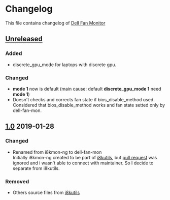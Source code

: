 # Changelog 
This file contains changelog of [Dell Fan Monitor](https://github.com/ru-ace/dell-fan-mon/)
## [Unreleased]
### Added
- discrete_gpu_mode for laptops with discrete gpu. 
### Changed
- **mode 1** now is default (main cause: default **discrete_gpu_mode 1** need **mode 1**)
- Doesn't checks and corrects fan state if bios_disable_method used. Considered that bios_disable_method works and fan state setted only by dell-fan-mon. 
<!--## [Unreleased]

### Added
### Changed
### Fixed
### Removed
-->

## [1.0] 2019-01-28
### Changed
- Renamed from i8kmon-ng to dell-fan-mon<br>
  Initially i8kmon-ng created to be part of [i8kutils](https://github.com/vitorafsr/i8kutils), but [pull request](https://github.com/vitorafsr/i8kutils/pull/18) was ignored and i wasn't able to connect with maintainer. So I decide to separate from i8kutils.
### Removed
- Others source files from [i8kutils](https://github.com/vitorafsr/i8kutils)  

[Unreleased]: https://github.com/ru-ace/dell-fan-mon/compare/v1.0...HEAD
[1.0]: https://github.com/ru-ace/dell-fan-mon/compare/v0.0...v1.0
